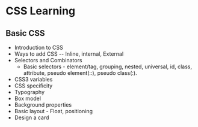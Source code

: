# CSS Learning

## Basic CSS

- Introduction to CSS
- Ways to add CSS -- Inline, internal, External
- Selectors and Combinators
  - Basic selectors - element/tag, grouping, nested, universal, id, class, attribute, pseudo element(::), pseudo class(:).
- CSS3 variables
- CSS specificity
- Typography
- Box model
- Background properties
- Basic layout - Float, positioning
- Design a card


